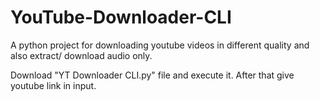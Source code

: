 # YouTube-Downloader-CLI
A python project for downloading youtube videos in different quality and also extract/ download audio only.

Download "YT Downloader CLI.py" file and execute it. After that give youtube link in input.
